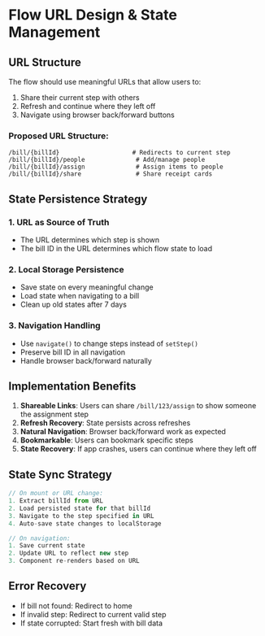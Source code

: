 # Flow URL Design & State Management

## URL Structure

The flow should use meaningful URLs that allow users to:
1. Share their current step with others
2. Refresh and continue where they left off
3. Navigate using browser back/forward buttons

### Proposed URL Structure:

```
/bill/{billId}                    # Redirects to current step
/bill/{billId}/people              # Add/manage people
/bill/{billId}/assign              # Assign items to people
/bill/{billId}/share               # Share receipt cards
```

## State Persistence Strategy

### 1. URL as Source of Truth
- The URL determines which step is shown
- The bill ID in the URL determines which flow state to load

### 2. Local Storage Persistence
- Save state on every meaningful change
- Load state when navigating to a bill
- Clean up old states after 7 days

### 3. Navigation Handling
- Use `navigate()` to change steps instead of `setStep()`
- Preserve bill ID in all navigation
- Handle browser back/forward naturally

## Implementation Benefits

1. **Shareable Links**: Users can share `/bill/123/assign` to show someone the assignment step
2. **Refresh Recovery**: State persists across refreshes
3. **Natural Navigation**: Browser back/forward work as expected
4. **Bookmarkable**: Users can bookmark specific steps
5. **State Recovery**: If app crashes, users can continue where they left off

## State Sync Strategy

```javascript
// On mount or URL change:
1. Extract billId from URL
2. Load persisted state for that billId
3. Navigate to the step specified in URL
4. Auto-save state changes to localStorage

// On navigation:
1. Save current state
2. Update URL to reflect new step
3. Component re-renders based on URL
```

## Error Recovery

- If bill not found: Redirect to home
- If invalid step: Redirect to current valid step
- If state corrupted: Start fresh with bill data